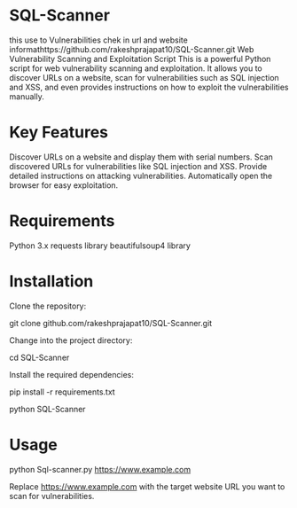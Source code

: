 # SQL-Scanner
this use to Vulnerabilities chek in url and website informathttps://github.com/rakeshprajapat10/SQL-Scanner.git
Web Vulnerability Scanning and Exploitation Script
This is a powerful Python script for web vulnerability scanning and exploitation. It allows you to discover URLs on a website, scan for vulnerabilities such as SQL injection and XSS, and even provides instructions on how to exploit the vulnerabilities manually.

# Key Features
Discover URLs on a website and display them with serial numbers. Scan discovered URLs for vulnerabilities like SQL injection and XSS. Provide detailed instructions on attacking vulnerabilities. Automatically open the browser for easy exploitation.

# Requirements
Python 3.x
requests library
beautifulsoup4 library


# Installation
Clone the repository: 

 git clone github.com/rakeshprajapat10/SQL-Scanner.git

Change into the project directory: 

cd  SQL-Scanner

Install the required dependencies: 

 pip install -r requirements.txt

 python SQL-Scanner

# Usage

python Sql-scanner.py https://www.example.com

Replace https://www.example.com with the target website URL you want to scan for vulnerabilities.

